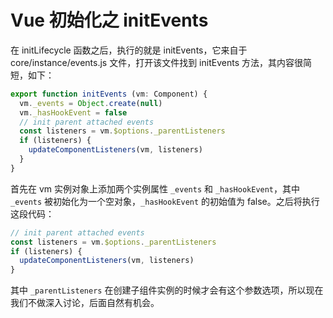 # Vue 初始化之 initEvents

在 initLifecycle 函数之后，执行的就是 initEvents，它来自于 core/instance/events.js 文件，打开该文件找到 initEvents 方法，其内容很简短，如下：

```js
export function initEvents (vm: Component) {
  vm._events = Object.create(null)
  vm._hasHookEvent = false
  // init parent attached events
  const listeners = vm.$options._parentListeners
  if (listeners) {
    updateComponentListeners(vm, listeners)
  }
}
```

首先在 vm 实例对象上添加两个实例属性 `_events` 和 `_hasHookEvent`，其中 `_events` 被初始化为一个空对象，`_hasHookEvent` 的初始值为 false。之后将执行这段代码：

```js
// init parent attached events
const listeners = vm.$options._parentListeners
if (listeners) {
  updateComponentListeners(vm, listeners)
}
```

其中 `_parentListeners` 在创建子组件实例的时候才会有这个参数选项，所以现在我们不做深入讨论，后面自然有机会。

